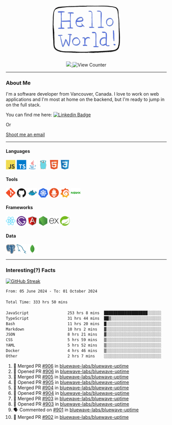 <div align="center">
    <img src="./img/hello_world.webp" height="200px" width="">
    <div>
        <a href="https://www.linkedin.com/in/ajhollid">
            <img src="https://img.shields.io/badge/LinkedIn-blue"/>
        </a>
        <img src="https://komarev.com/ghpvc/?username=ajhollid&color=yellow" alt="View Counter">
    </div>
</div>

---

### About Me

I'm a software developer from Vancouver, Canada. I love to work on web applications and I'm most at home on the backend, but I'm ready to jump in on the full stack.

You can find me here: [![Linkedin Badge](https://img.shields.io/badge/-ajhollid-blue?style=flat&logo=Linkedin&logoColor=white)](https://www.linkedin.com/in/ajhollid)

Or

[Shoot me an email](mailto:ajhollid@gmail.com)

---

#### Languages

<div>
    <img src="./img/devicons/javascript-original.svg" width=30 height=30 alt="JavaScript">
    <img src="/img/devicons/typescript-original.svg" width=30 height=30 alt="TypeScript">
    <img src="./img/devicons/java-original.svg" width=30 height=30 alt="Java">
    <img src="./img/devicons/go-original.svg" width=30 height=30 alt="Golang">
    <img src="./img/devicons/html5-original.svg" width=30 height=30 alt="HTML 5">
    <img src="./img/devicons/css3-original.svg" width=30 height=30 alt="CSS 3">
</div>

#### Tools

<div>
    <img src="./img/devicons/git-original.svg" width=30 height=30 alt="Git">
    <img src="./img/devicons/github-original.svg" width=30 height=30 alt="Github">
    <img src="./img/devicons/docker-original.svg" width=30 
    height=30 alt="Docker">
    <img src="./img/devicons/kubernetes-original.svg" width=30 height=30 alt="K8">
    <img src="./img/devicons/prometheus-original.svg" width=30 height=30 alt="Prometheus">
    <img src="./img/devicons/grafana-original.svg" width=30 height=30 alt="Grafana">
    <img src="./img/devicons/nginx-original.svg" width=30 height=30 alt="Nginx">
</div>

#### Frameworks

<div>
    <img src="./img/devicons/react-original.svg" width=30 height=30 alt="React">
    <img src="./img/devicons/gatsby-original.svg" width=30 height=30 alt="Gatsby">
    <img src="./img/devicons/angularjs-original.svg" width=30 height=30 alt="AngularJS">
    <img src="./img/devicons/nodejs-original.svg" width=30 height=30 alt="NodeJS">
    <img src="./img/devicons/express-original.svg" width=30 height=30 alt="Express">
    <img src="./img/devicons/spring-original.svg" width=30 height=30 alt="Spring">
</div>

#### Data

<div>
    <img src="./img/devicons/postgresql-original.svg" width=30 height=30 alt="Postgresql">
    <img src="./img/devicons/mysql-original.svg" width=30 height=30 alt="Mysql">
    <img src="./img/devicons/mongodb-original.svg" width=30 height=30 alt="MongoDB">
</div>

---

### Interesting(?) Facts

[![GitHub Streak](http://github-readme-streak-stats.herokuapp.com?user=ajhollid)](https://git.io/streak-stats)

 <!--START_SECTION:waka-->

```txt
From: 05 June 2024 - To: 01 October 2024

Total Time: 333 hrs 50 mins

JavaScript                 253 hrs 8 mins  ███████████████████░░░░░░   75.35 %
TypeScript                 31 hrs 44 mins  ██▒░░░░░░░░░░░░░░░░░░░░░░   09.45 %
Bash                       11 hrs 20 mins  █░░░░░░░░░░░░░░░░░░░░░░░░   03.38 %
Markdown                   10 hrs 2 mins   ▓░░░░░░░░░░░░░░░░░░░░░░░░   02.99 %
JSON                       8 hrs 21 mins   ▓░░░░░░░░░░░░░░░░░░░░░░░░   02.49 %
CSS                        5 hrs 59 mins   ▒░░░░░░░░░░░░░░░░░░░░░░░░   01.78 %
YAML                       5 hrs 52 mins   ▒░░░░░░░░░░░░░░░░░░░░░░░░   01.75 %
Docker                     4 hrs 46 mins   ▒░░░░░░░░░░░░░░░░░░░░░░░░   01.42 %
Other                      2 hrs 7 mins    ░░░░░░░░░░░░░░░░░░░░░░░░░   00.63 %
```

<!--END_SECTION:waka-->


<!--START_SECTION:activity-->
1. 🎉 Merged PR [#906](https://github.com/bluewave-labs/bluewave-uptime/pull/906) in [bluewave-labs/bluewave-uptime](https://github.com/bluewave-labs/bluewave-uptime)
2. 💪 Opened PR [#906](https://github.com/bluewave-labs/bluewave-uptime/pull/906) in [bluewave-labs/bluewave-uptime](https://github.com/bluewave-labs/bluewave-uptime)
3. 🎉 Merged PR [#905](https://github.com/bluewave-labs/bluewave-uptime/pull/905) in [bluewave-labs/bluewave-uptime](https://github.com/bluewave-labs/bluewave-uptime)
4. 💪 Opened PR [#905](https://github.com/bluewave-labs/bluewave-uptime/pull/905) in [bluewave-labs/bluewave-uptime](https://github.com/bluewave-labs/bluewave-uptime)
5. 🎉 Merged PR [#904](https://github.com/bluewave-labs/bluewave-uptime/pull/904) in [bluewave-labs/bluewave-uptime](https://github.com/bluewave-labs/bluewave-uptime)
6. 💪 Opened PR [#904](https://github.com/bluewave-labs/bluewave-uptime/pull/904) in [bluewave-labs/bluewave-uptime](https://github.com/bluewave-labs/bluewave-uptime)
7. 🎉 Merged PR [#903](https://github.com/bluewave-labs/bluewave-uptime/pull/903) in [bluewave-labs/bluewave-uptime](https://github.com/bluewave-labs/bluewave-uptime)
8. 💪 Opened PR [#903](https://github.com/bluewave-labs/bluewave-uptime/pull/903) in [bluewave-labs/bluewave-uptime](https://github.com/bluewave-labs/bluewave-uptime)
9. 🗣 Commented on [#901](https://github.com/bluewave-labs/bluewave-uptime/issues/901#issuecomment-2385483397) in [bluewave-labs/bluewave-uptime](https://github.com/bluewave-labs/bluewave-uptime)
10. 🎉 Merged PR [#902](https://github.com/bluewave-labs/bluewave-uptime/pull/902) in [bluewave-labs/bluewave-uptime](https://github.com/bluewave-labs/bluewave-uptime)
<!--END_SECTION:activity-->
